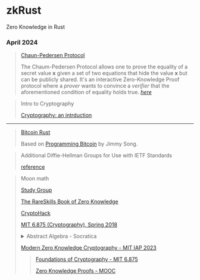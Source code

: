 # zkRust
Zero Knowledge in Rust

### April 2024

> [Chaun-Pedersen Protocol](https://crypto.stackexchange.com/questions/99262/chaum-pedersen-protocol)
> 
> The Chaum-Pedersen Protocol allows one to prove the equality of a secret value **x** given a set of two equations that hide the value **x** but can be publicly shared. It's an interactive Zero-Knowledge Proof protocol where a _prover_ wants to convince a _verifier_ that the aforementioned condition of equality holds true. [_here_](https://muens.io/chaum-pedersen-protocol)

> Intro to Cryptography
> 
> [Cryptography: an intrduction](https://www.cs.umd.edu/~waa/414-F11/IntroToCrypto.pdf)
---
> [Bitcoin Rust](https://github.com/gagiuntoli/bitcoin_rust)
> 
> Based on [Programming Bitcoin](https://www.oreilly.com/library/view/programming-bitcoin/9781492031482/) by Jimmy Song.

> Additional Diffie-Hellman Groups for Use with IETF Standards
> 
> [reference](https://www.rfc-editor.org/rfc/rfc5114#page-15)

> Moon math
>
> [Study Group](https://zkhack.dev/zk-study-group-moonmath-manual/)
>
> [The RareSkills Book of Zero Knowledge](https://www.rareskills.io/zk-book)
>
> [CryptoHack](https://cryptohack.org/)
>
> [MIT 6.875 (Cryptography), Spring 2018](https://www.youtube.com/playlist?list=PL6ogFv-ieghe8MOIcpD6UDtdK-UMHG8oH)
>
> <details>
> <summary>Abstract Algebra - Socratica</summary>
>
> list [Abstract Algebra - Socratica](https://www.youtube.com/playlist?list=PLi01XoE8jYoi3SgnnGorR_XOW3IcK-TP6)
>
> 1 - [What is Abstract Algebra? (Modern Algebra)](https://youtu.be/IP7nW_hKB7I?list=PLi01XoE8jYoi3SgnnGorR_XOW3IcK-TP6)
>
> 2 - [Group Definition (expanded) - Abstract Algebra](https://youtu.be/g7L_r6zw4-c?list=PLi01XoE8jYoi3SgnnGorR_XOW3IcK-TP6)
>
> 3 - [Abstract Algebra: The definition of a Group](https://youtu.be/QudbrUcVPxk?list=PLi01XoE8jYoi3SgnnGorR_XOW3IcK-TP6)
>
> 4 - [Abstract Algebra: Motivation for the definition of a group](https://youtu.be/yHq_yzYZV6U?list=PLi01XoE8jYoi3SgnnGorR_XOW3IcK-TP6)
>
> 5 - [Abstract Algebra: The definition of a Subgroup](https://youtu.be/TJAQNlGvfjE?list=PLi01XoE8jYoi3SgnnGorR_XOW3IcK-TP6)
>
> 6 - [Group Multiplication Tables | Cayley Tables (Abstract Algebra)](https://youtu.be/BwHspSCXFNM?list=PLi01XoE8jYoi3SgnnGorR_XOW3IcK-TP6)
>
> 7 - [Cosets and Lagrange’s Theorem - The Size of Subgroups (Abstract Algebra)](https://youtu.be/TCcSZEL_3CQ?list=PLi01XoE8jYoi3SgnnGorR_XOW3IcK-TP6)
>
> 8 - [Normal Subgroups and Quotient Groups (aka Factor Groups) - Abstract Algebra](https://youtu.be/vYKdh5oQ4Zw?list=PLi01XoE8jYoi3SgnnGorR_XOW3IcK-TP6)
>
> 9 - [Cyclic Groups (Abstract Algebra)](https://youtu.be/8A84sA1YuPw?list=PLi01XoE8jYoi3SgnnGorR_XOW3IcK-TP6)
>
> 10 - [Abstract Algebra: Group or Not Group? (Integer edition)](https://youtu.be/qvx9TnK85bw?list=PLi01XoE8jYoi3SgnnGorR_XOW3IcK-TP6)
> 
> 11 - [Group Homomorphisms - Abstract Algebra](https://youtu.be/XPF5fe1WdKY?list=PLi01XoE8jYoi3SgnnGorR_XOW3IcK-TP6)
>
> 12 - [Homomorphisms (Abstract Algebra)](https://youtu.be/cYzp5IWqCsg?list=PLi01XoE8jYoi3SgnnGorR_XOW3IcK-TP6)
>
> 13 - [Isomorphisms (Abstract Algebra)](https://youtu.be/BAmWgVjSosY?list=PLi01XoE8jYoi3SgnnGorR_XOW3IcK-TP6)
>  
> 14 - [The Kernel of a Group Homomorphism – Abstract Algebra](https://youtu.be/TngePpJ_x-I?list=PLi01XoE8jYoi3SgnnGorR_XOW3IcK-TP6)
>
> 15 - [The Order of an Element (Abstract Algebra)](https://youtu.be/OWTKYLAEYvY?list=PLi01XoE8jYoi3SgnnGorR_XOW3IcK-TP6)
>
> 16 - [Symmetric Groups (Abstract Algebra)](https://youtu.be/3aNeCWRjh8I?list=PLi01XoE8jYoi3SgnnGorR_XOW3IcK-TP6)
>
> 17 - [Cycle Notation of Permutations - Abstract Algebra](https://youtu.be/MpKG6FmcIHk?list=PLi01XoE8jYoi3SgnnGorR_XOW3IcK-TP6)
>
> 18 - [Dihedral Group (Abstract Algebra)](https://youtu.be/rPh7EQPSaO4?list=PLi01XoE8jYoi3SgnnGorR_XOW3IcK-TP6)
>
> 19 - [Symmetry Groups of Triangles (Abstract Algebra)](https://youtu.be/DeCcqioogLY?list=PLi01XoE8jYoi3SgnnGorR_XOW3IcK-TP6)
>
> 20 - [Matrix Groups (Abstract Algebra)](https://youtu.be/AJTRwhSZJWw?list=PLi01XoE8jYoi3SgnnGorR_XOW3IcK-TP6)
>
> 21 - [Direct Products of Groups (Abstract Algebra)](https://youtu.be/rXLz8TdckWo?list=PLi01XoE8jYoi3SgnnGorR_XOW3IcK-TP6)
>
> 22 - [Simple Groups - Abstract Algebra](https://youtu.be/jhVMBXl5jTA?list=PLi01XoE8jYoi3SgnnGorR_XOW3IcK-TP6)
>
> 23 - [Abstract Algebra: The definition of a Ring](https://youtu.be/6RC70C9FNXI?list=PLi01XoE8jYoi3SgnnGorR_XOW3IcK-TP6)
>
> 24 - [Ring Definition (expanded) - Abstract Algebra](https://youtu.be/j_f7O-4Rb9U?list=PLi01XoE8jYoi3SgnnGorR_XOW3IcK-TP6)
>
> 25 - [Ring Examples (Abstract Algebra)](https://youtu.be/_RTHvweHlhE?list=PLi01XoE8jYoi3SgnnGorR_XOW3IcK-TP6)
>
> 26 - [Units in a Ring (Abstract Algebra)](https://youtu.be/HHpODrFZ4YQ?list=PLi01XoE8jYoi3SgnnGorR_XOW3IcK-TP6)
>
> 27 - [Integral Domains (Abstract Algebra)](https://youtu.be/87QXdOxeVmU?list=PLi01XoE8jYoi3SgnnGorR_XOW3IcK-TP6)
>
> 28 - [Ideals in Ring Theory (Abstract Algebra)](https://youtu.be/F0wA0xLZSQ8?list=PLi01XoE8jYoi3SgnnGorR_XOW3IcK-TP6)
>
> 29 - [Field Definition (expanded) - Abstract Algebra](https://youtu.be/KCSZ4QhOw0I?list=PLi01XoE8jYoi3SgnnGorR_XOW3IcK-TP6)
>
> 30 - [Abstract Algebra: The definition of a Field](https://youtu.be/bjp4nF8TW7s?list=PLi01XoE8jYoi3SgnnGorR_XOW3IcK-TP6)
>
> 31 - [Field Examples - Infinite Fields (Abstract Algebra)](https://youtu.be/9hmr_Fjot_8?list=PLi01XoE8jYoi3SgnnGorR_XOW3IcK-TP6)
>
> 32 - [What is a Vector Space? (Abstract Algebra)](https://youtu.be/ozwodzD5bJM?list=PLi01XoE8jYoi3SgnnGorR_XOW3IcK-TP6)
>
> 33 - [What is a Module? (Abstract Algebra)](https://youtu.be/IvukAijXgLE?list=PLi01XoE8jYoi3SgnnGorR_XOW3IcK-TP6)
> </details>
>
> [Modern Zero Knowledge Cryptography - MIT IAP 2023](https://zkiap.com/)
>
> > [Foundations of Cryptography - MIT 6.875](https://mit6875.github.io/HANDOUTS/numbertheory.pdf)
> >
> > [Zero Knowledge Proofs - MOOC](https://zk-learning.org)
